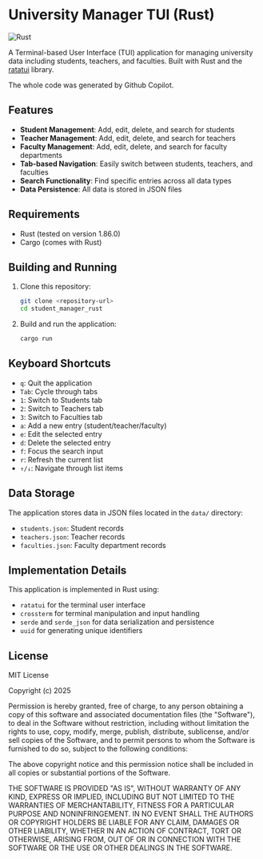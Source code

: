 # University Manager TUI (Rust)

![Rust](https://github.com/SpeedSX/university-manager-tui-rust/workflows/Rust/badge.svg?branch=main)

A Terminal-based User Interface (TUI) application for managing university data including students, teachers, and faculties. Built with Rust and the [ratatui](https://github.com/ratatui-org/ratatui) library.

The whole code was generated by Github Copilot.

## Features

- **Student Management**: Add, edit, delete, and search for students
- **Teacher Management**: Add, edit, delete, and search for teachers
- **Faculty Management**: Add, edit, delete, and search for faculty departments
- **Tab-based Navigation**: Easily switch between students, teachers, and faculties
- **Search Functionality**: Find specific entries across all data types
- **Data Persistence**: All data is stored in JSON files

## Requirements

- Rust (tested on version 1.86.0)
- Cargo (comes with Rust)

## Building and Running

1. Clone this repository:
   ```bash
   git clone <repository-url>
   cd student_manager_rust
   ```

2. Build and run the application:
   ```bash
   cargo run
   ```

## Keyboard Shortcuts

- `q`: Quit the application
- `Tab`: Cycle through tabs
- `1`: Switch to Students tab
- `2`: Switch to Teachers tab
- `3`: Switch to Faculties tab
- `a`: Add a new entry (student/teacher/faculty)
- `e`: Edit the selected entry
- `d`: Delete the selected entry
- `f`: Focus the search input
- `r`: Refresh the current list
- `↑/↓`: Navigate through list items

## Data Storage

The application stores data in JSON files located in the `data/` directory:
- `students.json`: Student records
- `teachers.json`: Teacher records
- `faculties.json`: Faculty department records

## Implementation Details

This application is implemented in Rust using:
- `ratatui` for the terminal user interface
- `crossterm` for terminal manipulation and input handling
- `serde` and `serde_json` for data serialization and persistence
- `uuid` for generating unique identifiers

## License

MIT License

Copyright (c) 2025

Permission is hereby granted, free of charge, to any person obtaining a copy
of this software and associated documentation files (the "Software"), to deal
in the Software without restriction, including without limitation the rights
to use, copy, modify, merge, publish, distribute, sublicense, and/or sell
copies of the Software, and to permit persons to whom the Software is
furnished to do so, subject to the following conditions:

The above copyright notice and this permission notice shall be included in all
copies or substantial portions of the Software.

THE SOFTWARE IS PROVIDED "AS IS", WITHOUT WARRANTY OF ANY KIND, EXPRESS OR
IMPLIED, INCLUDING BUT NOT LIMITED TO THE WARRANTIES OF MERCHANTABILITY,
FITNESS FOR A PARTICULAR PURPOSE AND NONINFRINGEMENT. IN NO EVENT SHALL THE
AUTHORS OR COPYRIGHT HOLDERS BE LIABLE FOR ANY CLAIM, DAMAGES OR OTHER
LIABILITY, WHETHER IN AN ACTION OF CONTRACT, TORT OR OTHERWISE, ARISING FROM,
OUT OF OR IN CONNECTION WITH THE SOFTWARE OR THE USE OR OTHER DEALINGS IN THE
SOFTWARE.